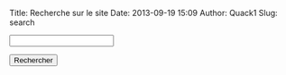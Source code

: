 Title: Recherche sur le site
Date: 2013-09-19 15:09 
Author: Quack1
Slug: search

<script type="text/javascript">
function concat(){
	var s = "site:quack1.me " + document.search.q.value
	document.search.q.value = s
}
</script>

<form method="get" name="search" action="https://duckduckgo.com/" onsubmit="concat()">
   <p><input type="text" name="q" /></p>
   <p><input type="submit" value="Rechercher" /></p>
</form>